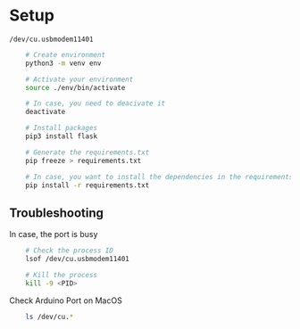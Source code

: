 # Setup
`/dev/cu.usbmodem11401`
```bash
    # Create environment
    python3 -m venv env

    # Activate your environment
    source ./env/bin/activate

    # In case, you need to deacivate it
    deactivate

    # Install packages
    pip3 install flask

    # Generate the requirements.txt
    pip freeze > requirements.txt

    # In case, you want to install the dependencies in the requirements.txt
    pip install -r requirements.txt
```

## Troubleshooting

In case, the port is busy
```bash
    # Check the process ID
    lsof /dev/cu.usbmodem11401

    # Kill the process
    kill -9 <PID> 
```

Check Arduino Port on MacOS
```bash
    ls /dev/cu.*
```